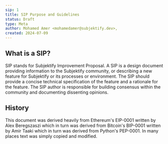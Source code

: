 ```yaml
---
sip: 1
title: SIP Purpose and Guidelines
status: Draft
type: Meta
author: Mohamed Amer <mohamedamer@subjektify.dev>,
created: 2024-07-09
---
```


## What is a SIP?

SIP stands for Subjektify Improvement Proposal. A SIP is a design document providing information to the Subjektify community, or describing a new feature for Subjektify or its processes or environment. The SIP should provide a concise technical specification of the feature and a rationale for the feature. The SIP author is responsible for building consensus within the community and documenting dissenting opinions.

## History

This document was derived heavily from Ethereum's EIP-0001 written by Alex Beregszaszi which in turn was derived from Bitcoin's BIP-0001 written by Amir Taaki which in turn was derived from Python's PEP-0001. In many places text was simply copied and modified.
